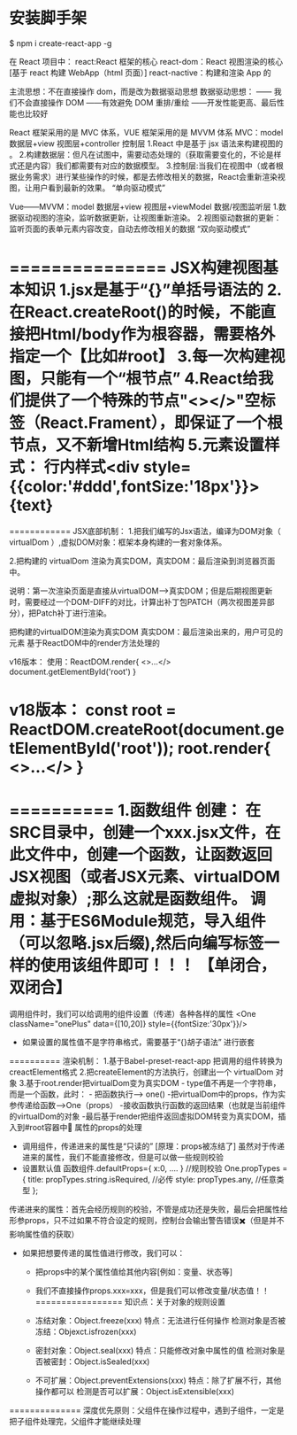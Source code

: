 # 安装脚手架

$ npm i create-react-app -g

在 React 项目中：
react:React 框架的核心
react-dom：React 视图渲染的核心[基于 react 构建 WebApp（html 页面）]
react-nactive：构建和渲染 App 的

主流思想：不在直接操作 dom，而是改为数据驱动思想
数据驱动思想：
—— 我们不会直接操作 DOM
——有效避免 DOM 重排/重绘
——开发性能更高、最后性能也比较好

React 框架采用的是 MVC 体系，VUE 框架采用的是 MVVM 体系
MVC：model 数据层+view 视图层+controller 控制层
1.React 中是基于 jsx 语法来构建视图的 。
2.构建数据层：但凡在试图中，需要动态处理的（获取需要变化的，不论是样式还是内容）我们都需要有对应的数据模型。
3.控制层:当我们在视图中（或者根据业务需求）进行某些操作的时候，都是去修改相关的数据，React会重新渲染视图，让用户看到最新的效果。
“单向驱动模式”

Vue——MVVM：model 数据层+view 视图层+viewModel 数据/视图监听层
1.数据驱动视图的渲染，监听数据更新，让视图重新渲染。
2.视图驱动数据的更新：监听页面的表单元素内容改变，自动去修改相关的数据
“双向驱动模式”

===============
JSX构建视图基本知识
1.jsx是基于“{}”单括号语法的
2.在React.createRoot()的时候，不能直接把Html/body作为根容器，需要格外指定一个【比如#root】
3.每一次构建视图，只能有一个“根节点”
4.React给我们提供了一个特殊的节点"<></>"空标签（React.Frament），即保证了一个根节点，又不新增Html结构
5.元素设置样式：
行内样式<div style={{color:'#ddd',fontSize:'18px'}}>{text}</div>
===============


============
JSX底部机制：
1.把我们编写的Jsx语法，编译为DOM对象（ virtualDom ）,虚拟DOM对象：框架本身构建的一套对象体系。

2.把构建的 virtualDom 渲染为真实DOM，真实DOM：最后渲染到浏览器页面中。

说明：第一次渲染页面是直接从virtualDOM-->真实DOM；但是后期视图更新时，需要经过一个DOM-DIFF的对比，计算出补丁包PATCH（两次视图差异部分），把Patch补丁进行渲染。

把构建的virtualDOM渲染为真实DOM
  真实DOM：最后渲染出来的，用户可见的元素
  基于ReactDOM中的render方法处理的

  v16版本：
  使用：ReactDOM.render{
    <>...</>
    document.getElementById('root')
  }

  v18版本：
  const root = ReactDOM.createRoot(document.getElementById('root'));
  root.render{
    <>...</>
  }
============


==========
1.函数组件
  创建： 在SRC目录中，创建一个xxx.jsx文件，在此文件中，创建一个函数，让函数返回JSX视图（或者JSX元素、virtualDOM虚拟对象）;那么这就是函数组件。
  调用：基于ES6Module规范，导入组件（可以忽略.jsx后缀),然后向编写标签一样的使用该组件即可！！！ 【单闭合，双闭合】
==========
调用组件时，我们可以给调用的组件设置（传递）各种各样的属性
 <One className="onePlus" data={[10,20]} style={{fontSize:'30px'}}/>
  - 如果设置的属性值不是字符串格式，需要基于“{}胡子语法” 进行嵌套

==========
渲染机制：
  1.基于Babel-preset-react-app 把调用的组件转换为creactElement格式
  2.把createElement的方法执行，创建出一个 virtualDom 对象
  3.基于root.render把virtualDom变为真实DOM
    - type值不再是一个字符串，而是一个函数，此时：
      - 把函数执行--> one()
      -把virtualDom中的props，作为实参传递给函数-->One（props）
      -接收函数执行函数的返回结果（也就是当前组件的virtualDom的对象
      -最后基于render把组件返回虚拟DOM转变为真实DOM，插入到#root容器中🚩
属性的props的处理
  - 调用组件，传递进来的属性是“只读的” [原理：props被冻结了]
  虽然对于传递进来的属性，我们不能直接修改，但是可以做一些规则校验
   - 设置默认值
   函数组件.defaultProps={
     x:0,
     ....
   }
   //规则校验
   One.propTypes = {
  title: propTypes.string.isRequired, //必传
  style: propTypes.any, //任意类型
};

传递进来的属性：首先会经历规则的校验，不管是成功还是失败，最后会把属性给形参props，只不过如果不符合设定的规则，控制台会输出警告错误✖️（但是并不影响属性值的获取）
- 如果把想要传递的属性值进行修改，我们可以：
  - 把props中的某个属性值给其他内容[例如：变量、状态等]
  - 我们不直接操作props.xxx=xxx，但是我们可以修改变量/状态值！！
=================
  知识点：关于对象的规则设置
  - 冻结对象：Object.freeze(xxx)
  特点：无法进行任何操作
  检测对象是否被冻结：Objexct.isfrozen(xxx)

  - 密封对象：Object.seal(xxx)
  特点：只能修改对象中属性的值
  检测对象是否被密封：Object.isSealed(xxx)

  - 不可扩展：Object.preventExtensions(xxx)
  特点：除了扩展不行，其他操作都可以
  检测是否可以扩展：Object.isExtensible(xxx)

==============
深度优先原则：父组件在操作过程中，遇到子组件，一定是把子组件处理完，父组件才能继续处理